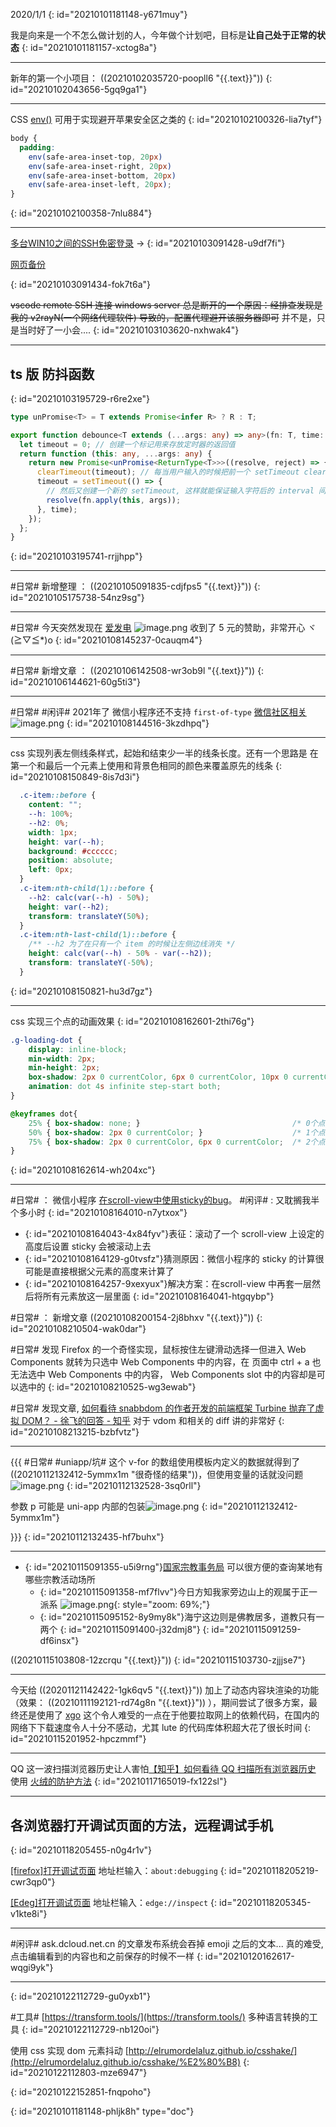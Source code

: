 2020/1/1
{: id="20210101181148-y671muy"}

我是向来是一个不怎么做计划的人，今年做个计划吧，目标是**让自己处于正常的状态**
{: id="20210101181157-xctog8a"}

---

新年的第一个小项目： ((20210102035720-poopll6 "{{.text}}"))
{: id="20210102043656-5gq9ga1"}

---

CSS [env()](https://developer.mozilla.org/zh-CN/docs/Web/CSS/env()) 可用于实现避开苹果安全区之类的
{: id="20210102100326-lia7tyf"}

```css
body {
  padding:
    env(safe-area-inset-top, 20px)
    env(safe-area-inset-right, 20px)
    env(safe-area-inset-bottom, 20px)
    env(safe-area-inset-left, 20px);
}
```
{: id="20210102100358-7nlu884"}

---

[多台WIN10之间的SSH免密登录](https://zhuanlan.zhihu.com/p/111812831) ->
{: id="20210103091428-u9df7fi"}

<a href="./备份/多台WIN10之间的SSH免密登录.html" target="_blank">网页备份</a>

{: id="20210103091434-fok7t6a"}

~~vscode remote SSH 连接 windows server 总是断开的一个原因：经排查发现是我的 v2rayN(一个网络代理软件) 导致的，配置代理避开该服务器即可~~ 并不是，只是当时好了一小会....
{: id="20210103103620-nxhwak4"}

---

## ts 版 防抖函数
{: id="20210103195729-r6re2xe"}

```typescript
type unPromise<T> = T extends Promise<infer R> ? R : T;

export function debounce<T extends (...args: any) => any>(fn: T, time: number) {
  let timeout = 0; // 创建一个标记用来存放定时器的返回值
  return function (this: any, ...args: any) {
    return new Promise<unPromise<ReturnType<T>>>((resolve, reject) => {
      clearTimeout(timeout); // 每当用户输入的时候把前一个 setTimeout clear 掉
      timeout = setTimeout(() => {
        // 然后又创建一个新的 setTimeout, 这样就能保证输入字符后的 interval 间隔内如果还有字符输入的话，就不会执行 fn 函数
        resolve(fn.apply(this, args));
      }, time);
    });
  };
}
```
{: id="20210103195741-rrjjhpp"}

---

#日常# 新增整理 ： ((20210105091835-cdjfps5 "{{.text}}"))
{: id="20210105175738-54nz9sg"}

---

#日常# 今天突然发现在 [爱发电](https://afdian.net/@llej0) ![image.png](assets/20210106095615-4g64xir-image.png) 收到了 5 元的赞助，非常开心 ヾ(≧▽≦*)o
{: id="20210108145237-0cauqm4"}

---

#日常# 新增文章 ： ((20210106142508-wr3ob9l "{{.text}}"))
{: id="20210106144621-60g5ti3"}

---

#日常# #闲评# 2021年了 微信小程序还不支持 `first-of-type` [微信社区相关](https://developers.weixin.qq.com/community/develop/doc/f13869b5f072904c7e9338f9089582d5) ![image.png](assets/20210108144652-tdxu3mh-image.png)
{: id="20210108144516-3kzdhpq"}

---

css 实现列表左侧线条样式，起始和结束少一半的线条长度。还有一个思路是 在第一个和最后一个元素上使用和背景色相同的颜色来覆盖原先的线条
{: id="20210108150849-8is7d3i"}

```css
  .c-item::before {
    content: "";
    --h: 100%;
    --h2: 0%;
    width: 1px;
    height: var(--h);
    background: #cccccc;
    position: absolute;
    left: 0px;
  }
  .c-item:nth-child(1)::before {
    --h2: calc(var(--h) - 50%);
    height: var(--h2);
    transform: translateY(50%);
  }
  .c-item:nth-last-child(1)::before {
    /** --h2 为了在只有一个 item 的时候让左侧边线消失 */
    height: calc(var(--h) - 50% - var(--h2));
    transform: translateY(-50%);
  }
```
{: id="20210108150821-hu3d7gz"}

---

css 实现三个点的动画效果
{: id="20210108162601-2thi76g"}

```css
.g-loading-dot {
	display: inline-block;
	min-width: 2px;
	min-height: 2px;
	box-shadow: 2px 0 currentColor, 6px 0 currentColor, 10px 0 currentColor;
	animation: dot 4s infinite step-start both; 
}

@keyframes dot{
	25% { box-shadow: none; }                                  /* 0个点 */
	50% { box-shadow: 2px 0 currentColor; }                    /* 1个点 */
	75% { box-shadow: 2px 0 currentColor, 6px 0 currentColor;  /* 2个点 */ }
}
```
{: id="20210108162614-wh204xc"}

---

#日常# ： 微信小程序 [在scroll-view中使用sticky的bug](https://developers.weixin.qq.com/community/develop/article/doc/000202ebeb046859fc99548c756813)。 #闲评# : 又耽搁我半个多小时
{: id="20210108164010-n7ytxox"}

- {: id="20210108164043-4x84fyv"}表征：滚动了一个 scroll-view 上设定的高度后设置 sticky 会被滚动上去
- {: id="20210108164129-g0tvsfz"}猜测原因：微信小程序的 sticky 的计算很可能是直接根据父元素的高度来计算了
- {: id="20210108164257-9xexyux"}解决方案：在scroll-view 中再套一层然后将所有元素放这一层里面
{: id="20210108164041-htgqybp"}

#日常# ： 新增文章 ((20210108200154-2j8bhxv "{{.text}}"))
{: id="20210108210504-wak0dar"}

#日常# 发现 Firefox 的一个奇怪实现，鼠标按住左键滑动选择一但进入 Web Components 就转为只选中 Web Components 中的内容，在 页面中 ctrl + a 也无法选中  Web Components 中的内容， Web Components slot 中的内容却是可以选中的
{: id="20210108210525-wg3ewab"}

#日常# 发现文章,  [如何看待 snabbdom 的作者开发的前端框架 Turbine 抛弃了虚拟 DOM？ - 徐飞的回答 - 知乎](https://www.zhihu.com/question/59953136/answer/170843322) 对于 vdom 和相关的 diff 讲的非常好
{: id="20210108213215-bzbfvtz"}

---

{{{
#日常# #uniapp/坑#  这个 v-for 的数组使用模板内定义的数据就得到了((20210112132412-5ymmx1m "很奇怪的结果"))，但使用变量的话就没问题![image.png](assets/20210112132147-6f698mp-image.png)
{: id="20210112132528-3sq0rll"}

参数 p 可能是 uni-app 内部的包装![image.png](assets/20210112132135-11ysdg0-image.png)
{: id="20210112132412-5ymmx1m"}

}}}
{: id="20210112132435-hf7buhx"}

---

- {: id="20210115091355-u5i9rng"}[国家宗教事务局](http://www.sara.gov.cn/zjhdcsjbxx/index.jhtml) 可以很方便的查询某地有哪些宗教活动场所
  - {: id="20210115091358-mf7flvv"}今日方知我家旁边山上的观属于正一派系  ![image.png](assets/20210115091533-isu6376-image.png){: style="zoom: 69%;"}
  - {: id="20210115095152-8y9my8k"}海宁这边则是佛教居多，道教只有一两个
  {: id="20210115091400-j32dmj8"}
{: id="20210115091259-df6insx"}

((20210115103808-12zcrqu "{{.text}}"))
{: id="20210115103730-zjjjse7"}

---

今天给 ((20201121142422-1gk6qv5 "{{.text}}")) 加上了动态内容块渲染的功能（效果： ((20210111192121-rd74g8n "{{.text}}")) ），期间尝试了很多方案，最终还是使用了 [xgo](https://github.com/karalabe/xgo) 这个令人难受的一点在于他要拉取网上的依赖代码，在国内的网络下下载速度令人十分不感动，尤其 lute 的代码库体积超大花了很长时间
{: id="20210115201952-hpczmmf"}

---

QQ 这一波扫描浏览器历史让人害怕[【知乎】如何看待 QQ 扫描所有浏览器历史](https://www.zhihu.com/question/439768601) 使用 [火绒的防护方法](https://www.zhihu.com/question/439768601/answer/1682468108)
{: id="20210117165019-fx122sl"}

---

## 各浏览器打开调试页面的方法，远程调试手机
{: id="20210118205455-n0g4r1v"}

[[firefox]打开调试页面](https://developer.mozilla.org/zh-CN/docs/Tools/about:debugging#%E6%89%93%E5%BC%80%E8%B0%83%E8%AF%95%E9%A1%B5%E9%9D%A2)  地址栏输入：`about:debugging`
{: id="20210118205219-cwr3qp0"}

[[Edeg]打开调试页面](https://docs.microsoft.com/zh-cn/microsoft-edge/devtools-guide-chromium/remote-debugging/#%E6%AD%A5%E9%AA%A42%E4%BB%8E%E5%BC%80%E5%8F%91%E8%AE%A1%E7%AE%97%E6%9C%BA%E8%B0%83%E8%AF%95-android-%E8%AE%BE%E5%A4%87%E4%B8%8A%E7%9A%84%E5%86%85%E5%AE%B9)  地址栏输入：`edge://inspect`
{: id="20210118205345-v1kte8i"}

---

#闲评# ask.dcloud.net.cn 的文章发布系统会吞掉 emoji 之后的文本... 真的难受, 点击编辑看到的内容也和之前保存的时候不一样
{: id="20210120162617-wqgi9yk"}

---

{: id="20210122112729-gu0yxb1"}

#工具# [https://transform.tools/](https://transform.tools/) 多种语言转换的工具
{: id="20210122112729-nb120oi"}

使用 css 实现 dom 元素抖动 [http://elrumordelaluz.github.io/csshake/](http://elrumordelaluz.github.io/csshake/%E2%80%B8)
{: id="20210122112803-mze6947"}

{: id="20210122152851-fnqpoho"}


{: id="20210101181148-phljk8h" type="doc"}
